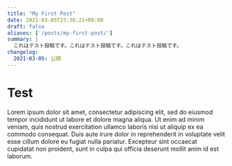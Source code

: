 ```yaml
---
title: "My First Post"
date: 2021-03-05T23:38:21+09:00
draft: false
aliases: ['/posts/my-first-post/']
summary: |
  これはテスト投稿です。これはテスト投稿です。これはテスト投稿です。
changelog:
  2021-03-05: 公開
---
```


# Test

Lorem ipsum dolor sit amet, consectetur adipiscing elit, sed do eiusmod tempor incididunt ut labore et dolore magna aliqua. Ut enim ad minim veniam, quis nostrud exercitation ullamco laboris nisi ut aliquip ex ea commodo consequat. Duis aute irure dolor in reprehenderit in voluptate velit esse cillum dolore eu fugiat nulla pariatur. Excepteur sint occaecat cupidatat non proident, sunt in culpa qui officia deserunt mollit anim id est laborum.
